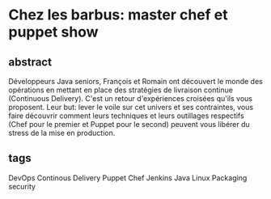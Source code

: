 Chez les barbus:  master chef et puppet show
============================================

abstract
--------

Développeurs Java seniors, François et Romain ont découvert le monde des opérations en mettant en place des stratégies de livraison continue (Continuous Delivery). C'est un retour d'expériences croisées qu'ils vous proposent. Leur but: lever le voile sur cet univers et ses contraintes, vous faire découvrir comment leurs techniques et leurs outillages respectifs (Chef pour le premier et Puppet pour le second) peuvent vous libérer du stress de la mise en production.

tags
----

DevOps
Continous Delivery
Puppet
Chef
Jenkins
Java
Linux
Packaging
security
